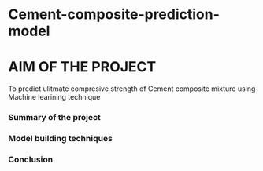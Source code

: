 # Cement-composite-prediction-model
# AIM OF THE PROJECT
To predict ulitmate compresive strength of Cement composite mixture using Machine learining technique

### Summary of the project

### Model building techniques

### Conclusion
